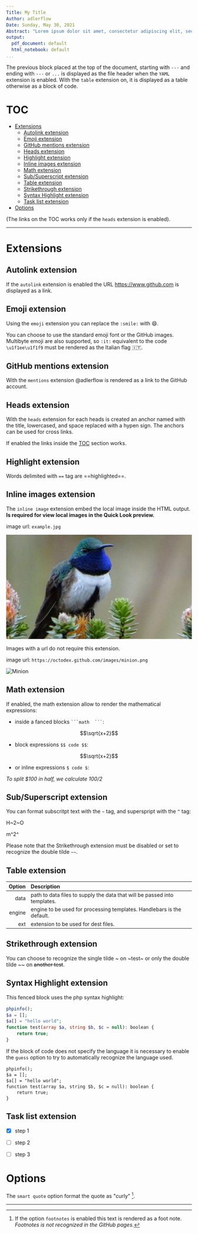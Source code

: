 ```yaml
---
Title: My Title
Author: adlerflow
Date: Sunday, May 30, 2021
Abstract: "Lorem ipsum dolor sit amet, consectetur adipiscing elit, sed do eiusmod tempor incididunt ut labore et dolore magna aliqua."
output:
  pdf_document: default
  html_notebook: default
...
```


The previous block placed at the top of the document, starting with `---` and ending with `---` or `...` is displayed as the file header when the `YAML` extension is enabled. With the `table` extension on, it is displayed as a table otherwise as a block of code.


# TOC

- [Extensions](#extensions)
  - [Autolink extension](#autolink-extension)
  - [Emoji extension](#emoji-extension)
  - [GitHub mentions extension](#github-mentions-extension)
  - [Heads extension](#heads-extension)
  - [Highlight extension](#highlight-extension)
  - [Inline images extension](#inline-images-extension)
  - [Math extension](#math-extension)
  - [Sub/Superscript extension](#sub-Superscript-extension)
  - [Table extension](#table-extension)
  - [Strikethrough extension](#strikethrough-extension)
  - [Syntax Highlight extension](#syntax-highlight-extension)
  - [Task list extension](#task-list-extension)
- [Options](#options)

(The links on the TOC works only if the `heads` extension is enabled).

---

# Extensions

## Autolink extension

If the `autolink` extension is enabled the URL https://www.github.com is displayed as a link.

## Emoji extension

Using the `emoji` extension you can replace the `:smile:` with :smile:. 

You can choose to use the standard emoji font or the GitHub images.
Multibyte emoji are also supported, so `:it:` equivalent to the code `\u1f1ee\u1f1f9` must be rendered as the Italian flag :it:.

## GitHub mentions extension

With the `mentions` extension @adlerflow is rendered as a link to the GitHub account.

## Heads extension

With the `heads` extension for each heads is created an anchor named with the title, lowercased, and space replaced with a hypen sign.
The anchors can be used for cross links. 

If enabled the links inside the [TOC](#toc) section works. 

## Highlight extension

Words delimited with `==` tag are ==highlighted==.

## Inline images extension

The `inline image` extension embed the local image inside the HTML output. **Is required for view local images in the Quick Look preview.**


image url: `example.jpg`

![Colibrì](example.jpg)


Images with a url do not require this extension.

image url: `https://octodex.github.com/images/minion.png`

![Minion](https://octodex.github.com/images/minion.png)


## Math extension

If enabled, the math extension allow to render the mathematical expressions:

- inside a fanced blocks ` ```math  ``` `:
```math
\sqrt{x+2}
```

- block expressions ` $$ code $$ `:

$$\sqrt{x+2}$$

- or inline expressions `$ code $`:

_To split <span>$</span>100 in half, we calculate $100/2$_


## Sub/Superscript extension

You can format subscritpt text with the `~` tag, and superspript with the `^` tag:

H~2~O

m^2^

Please note that the Strikethrough extension must be disabled or set to recognize the double tilde `~~`.


## Table extension

| Option | Description |
| ------:| :-----------|
| data   | path to data files to supply the data that will be passed into templates. |
| engine | engine to be used for processing templates. Handlebars is the default. |
| ext    | extension to be used for dest files. |


## Strikethrough extension
You can choose to recognize the single tilde \~ on ~test~ or only the double tilde \~\~ on ~~another test~~.


## Syntax Highlight extension

This fenced block uses the php syntax highlight:

```php
phpinfo();
$a = [];
$a[] = "hello world";
function test(array $a, string $b, $c = null): boolean {
    return true;
}
```

If the block of code does not specify the language it is necessary to enable the `guess` option to try to automatically recognize the language used.

```
phpinfo();
$a = [];
$a[] = "hello world";
function test(array $a, string $b, $c = null): boolean {
	return true;
}
```


## Task list extension
* [x] step 1
* [ ] step 2 
* [ ] step 3


# Options

The `smart quote` option format the quote as "curly" [^footnote1].

---
[^footnote1]: If the option `footnotes` is enabled this text is rendered as a foot note. _Footnotes is not recognized in the GitHub pages._

